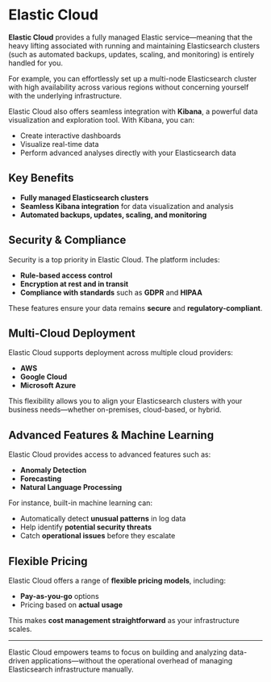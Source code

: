 # Elastic Cloud

**Elastic Cloud** provides a fully managed Elastic service—meaning that the heavy lifting associated with running and maintaining Elasticsearch clusters (such as automated backups, updates, scaling, and monitoring) is entirely handled for you.

For example, you can effortlessly set up a multi-node Elasticsearch cluster with high availability across various regions without concerning yourself with the underlying infrastructure.

Elastic Cloud also offers seamless integration with **Kibana**, a powerful data visualization and exploration tool. With Kibana, you can:

- Create interactive dashboards
- Visualize real-time data
- Perform advanced analyses directly with your Elasticsearch data


## Key Benefits

- **Fully managed Elasticsearch clusters**
- **Seamless Kibana integration** for data visualization and analysis
- **Automated backups, updates, scaling, and monitoring**


## Security & Compliance

Security is a top priority in Elastic Cloud. The platform includes:

- **Rule-based access control**
- **Encryption at rest and in transit**
- **Compliance with standards** such as **GDPR** and **HIPAA**

These features ensure your data remains **secure** and **regulatory-compliant**.


## Multi-Cloud Deployment

Elastic Cloud supports deployment across multiple cloud providers:

- **AWS**
- **Google Cloud**
- **Microsoft Azure**

This flexibility allows you to align your Elasticsearch clusters with your business needs—whether on-premises, cloud-based, or hybrid.



## Advanced Features & Machine Learning

Elastic Cloud provides access to advanced features such as:

- **Anomaly Detection**
- **Forecasting**
- **Natural Language Processing**

For instance, built-in machine learning can:

- Automatically detect **unusual patterns** in log data
- Help identify **potential security threats**
- Catch **operational issues** before they escalate



## Flexible Pricing

Elastic Cloud offers a range of **flexible pricing models**, including:

- **Pay-as-you-go** options
- Pricing based on **actual usage**

This makes **cost management straightforward** as your infrastructure scales.

---

Elastic Cloud empowers teams to focus on building and analyzing data-driven applications—without the operational overhead of managing Elasticsearch infrastructure manually.
